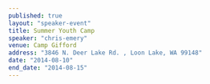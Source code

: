 ```yaml
---
published: true
layout: "speaker-event"
title: Summer Youth Camp
speaker: "chris-emery"
venue: Camp Gifford
address: "3846 N. Deer Lake Rd. , Loon Lake, WA 99148"
date: "2014-08-10"
end_date: "2014-08-15"
---
```



